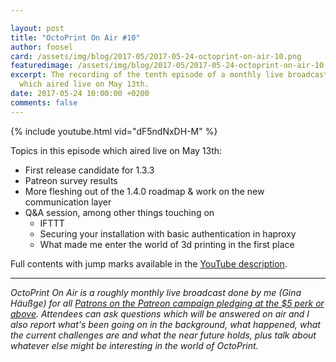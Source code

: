 ```yaml
---

layout: post
title: "OctoPrint On Air #10"
author: foosel
card: /assets/img/blog/2017-05/2017-05-24-octoprint-on-air-10.png
featuredimage: /assets/img/blog/2017-05/2017-05-24-octoprint-on-air-10.png
excerpt: The recording of the tenth episode of a monthly live broadcast for Patrons,
  which aired live on May 13th.
date: 2017-05-24 10:00:00 +0200
comments: false
---
```


{% include youtube.html vid="dF5ndNxDH-M" %}

Topics in this episode which aired live on May 13th:

  * First release candidate for 1.3.3
  * Patreon survey results
  * More fleshing out of the 1.4.0 roadmap & work on the new communication layer
  * Q&A session, among other things touching on
    * IFTTT
    * Securing your installation with basic authentication in haproxy
    * What made me enter the world of 3d printing in the first place

Full contents with jump marks available in the 
[YouTube description](https://youtu.be/dF5ndNxDH-M).

---

*OctoPrint On Air is a roughly monthly live broadcast done by me (Gina Häußge)
for all [Patrons on the Patreon campaign pledging at the $5 perk or above](https://patreon.com/foosel). 
Attendees can ask questions which will be answered on air and I also report 
what's been going on in the background, what happened, what the current 
challenges are and what the near future holds, plus talk about whatever else
might be interesting in the world of OctoPrint.*